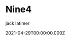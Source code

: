 ---
title: Nine4
github: https://github.com/r1/nine4
demo: https://nine4.app/
license: GPL-3.0
author: jack latimer
author_link: ''
author_twitter: jacklatimer0
date: 2021-04-29T00:00:00.000Z
ssg:
  - Next
cms: null
css:
  - Tailwind
archetype: null
description: >-
  Nine4.app is a free template website for developers, businesses and hobbyists
  providing free templates built with Next.js and styled with Tailwind CSS.
draft: false
publish_date: '2021-01-26T18:45:36Z'
update_date: '2022-05-24T10:51:34Z'
github_star: 67
github_fork: 6
---